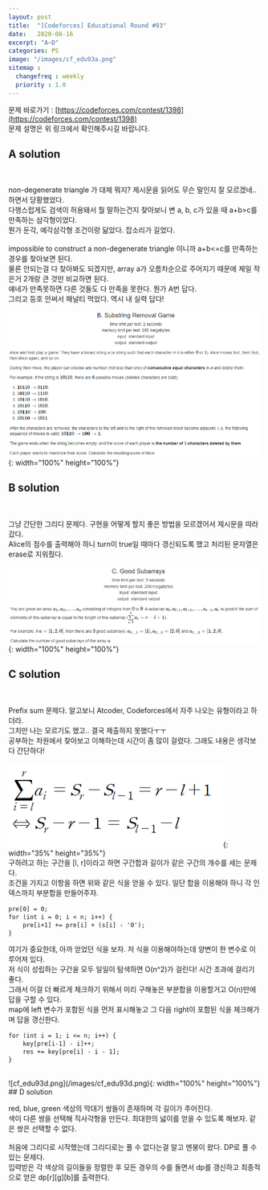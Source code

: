 ```yaml
---
layout: post
title:  "[Codeforces] Educational Round #93"
date:   2020-08-16
excerpt: "A~D"
categories: PS
image: "/images/cf_edu93a.png"
sitemap :
  changefreq : weekly
  priority : 1.0
---
```


문제 바로가기 : [https://codeforces.com/contest/1398](https://codeforces.com/contest/1398)<br>
문제 설명은 위 링크에서 확인해주시길 바랍니다.
<br>
## A solution
<script src="https://gist.github.com/yooniversal/ec7986bf10ea58ea95cf59e4de21219a.js"></script>
<br>

non-degenerate triangle 가 대체 뭐지? 제시문을 읽어도 무슨 말인지 잘 모르겠네.. 하면서 당황했었다.<br>
다행스럽게도 검색이 허용돼서 뭘 말하는건지 찾아보니 변 a, b, c가 있을 때 a+b>c를 만족하는 삼각형이었다.<br>
뭔가 둔각, 예각삼각형 조건이랑 닮았다. 잡소리가 길었다.<br>
<br>
impossible to construct a non-degenerate triangle 이니까 a+b<=c를 만족하는 경우를 찾아보면 된다.<br>
물론 안되는걸 다 찾아봐도 되겠지만, array a가 오름차순으로 주어지기 때문에 제일 작은거 2개랑 큰 것만 비교하면 된다.<br>
얘네가 만족못하면 다른 것들도 다 만족을 못한다. 뭔가 A번 답다.<br>
그리고 등호 안써서 패널티 먹었다. 역시 내 실력 답다!<br>
<br>
![cf_edu93b.png](/images/cf_edu93b.png){: width="100%" height="100%"}<br>
## B solution
<script src="https://gist.github.com/yooniversal/9f1e5db5f56f45ef7e51120e20c621dc.js"></script>
<br>

그냥 간단한 그리디 문제다. 구현을 어떻게 할지 좋은 방법을 모르겠어서 제시문을 따라갔다.<br>
Alice의 점수를 출력해야 하니 turn이 true일 때마다 갱신되도록 했고 처리된 문자열은 erase로 지워줬다.<br>

![cf_edu93c.png](/images/cf_edu93c.png){: width="100%" height="100%"}<br>
## C solution
<script src="https://gist.github.com/yooniversal/57883cfcb2c563a8eb8087ef39663b70.js"></script>
<br>

Prefix sum 문제다. 알고보니 Atcoder, Codeforces에서 자주 나오는 유형이라고 하더라.<br>
그치만 나는 모르기도 했고.. 결국 제출하지 못했다ㅜㅜ<br>
공부하는 차원에서 찾아보고 이해하는데 시간이 좀 많이 걸렸다. 그래도 내용은 생각보다 간단하다!<br>
<br>
![cf_edu93c_1.png](/images/cf_edu93c_1.png){: width="35%" height="35%"}<br>
구하려고 하는 구간을 [l, r]이라고 하면 구간합과 길이가 같은 구간의 개수를 세는 문제다.<br>
조건을 가지고 이항을 하면 위와 같은 식을 얻을 수 있다. 일단 합을 이용해야 하니 각 인덱스까지 부분합을 만들어주자.<br>
```
pre[0] = 0;
for (int i = 0; i < n; i++) {
	pre[i+1] += pre[i] + (s[i] - '0');
}
```
여기가 중요한데, 아까 얻었던 식을 보자. 저 식을 이용해야하는데 양변이 한 변수로 이루어져 있다.<br>
저 식이 성립하는 구간을 모두 일일이 탐색하면 O(n^2)가 걸린다! 시간 초과에 걸리기 좋다.<br>
그래서 이걸 더 빠르게 체크하기 위해서 미리 구해놓은 부분합을 이용할거고 O(n)만에 답을 구할 수 있다.<br>
map에 left 변수가 포함된 식을 먼저 표시해놓고 그 다음 right이 포함된 식을 체크해가며 답을 갱신한다.<br>
```
for (int i = 1; i <= n; i++) {
	key[pre[i-1] - i]++;
	res += key[pre[i] - i - 1];
}
```
<br>
![cf_edu93d.png](/images/cf_edu93d.png){: width="100%" height="100%"}<br>
## D solution
<script src="https://gist.github.com/yooniversal/a8313f12b646e5bd1da49eea7d465190.js"></script>
<br>

red, blue, green 색상의 막대기 쌍들이 존재하며 각 길이가 주어진다.<br>
색이 다른 쌍을 선택해 직사각형을 만든다. 최대한의 넓이를 얻을 수 있도록 해보자. 같은 쌍은 선택할 수 없다.<br>
<br>
처음에 그리디로 시작했는데 그리디로는 풀 수 없다는걸 알고 멘붕이 왔다. DP로 풀 수 있는 문제다.<br>
입력받은 각 색상의 길이들을 정렬한 후 모든 경우의 수를 돌면서 dp를 갱신하고 최종적으로 얻은 dp[r][g][b]를 출력한다.<br>

<script src="https://utteranc.es/client.js"
        repo="yooniversal/blog-comments"
        issue-term="pathname"
        theme="github-light"
        crossorigin="anonymous"
        async>
</script>
